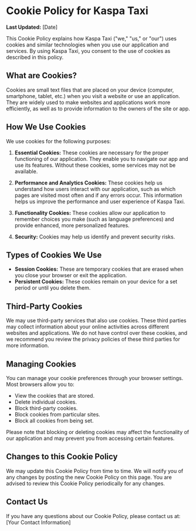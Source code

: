 # Cookie Policy for Kaspa Taxi

**Last Updated:** [Date]

This Cookie Policy explains how Kaspa Taxi ("we," "us," or "our") uses cookies and similar technologies when you use our application and services. By using Kaspa Taxi, you consent to the use of cookies as described in this policy.

## What are Cookies?

Cookies are small text files that are placed on your device (computer, smartphone, tablet, etc.) when you visit a website or use an application. They are widely used to make websites and applications work more efficiently, as well as to provide information to the owners of the site or app.

## How We Use Cookies

We use cookies for the following purposes:

1.  **Essential Cookies:** These cookies are necessary for the proper functioning of our application. They enable you to navigate our app and use its features. Without these cookies, some services may not be available.

2.  **Performance and Analytics Cookies:** These cookies help us understand how users interact with our application, such as which pages are visited most often and if any errors occur. This information helps us improve the performance and user experience of Kaspa Taxi.

3.  **Functionality Cookies:** These cookies allow our application to remember choices you make (such as language preferences) and provide enhanced, more personalized features.

4. **Security:** Cookies may help us identify and prevent security risks.

## Types of Cookies We Use

*   **Session Cookies:** These are temporary cookies that are erased when you close your browser or exit the application.
*   **Persistent Cookies:** These cookies remain on your device for a set period or until you delete them.

## Third-Party Cookies

We may use third-party services that also use cookies. These third parties may collect information about your online activities across different websites and applications. We do not have control over these cookies, and we recommend you review the privacy policies of these third parties for more information.

## Managing Cookies

You can manage your cookie preferences through your browser settings. Most browsers allow you to:

*   View the cookies that are stored.
*   Delete individual cookies.
*   Block third-party cookies.
*   Block cookies from particular sites.
*   Block all cookies from being set.

Please note that blocking or deleting cookies may affect the functionality of our application and may prevent you from accessing certain features.

## Changes to this Cookie Policy

We may update this Cookie Policy from time to time. We will notify you of any changes by posting the new Cookie Policy on this page. You are advised to review this Cookie Policy periodically for any changes.

## Contact Us

If you have any questions about our Cookie Policy, please contact us at: [Your Contact Information]